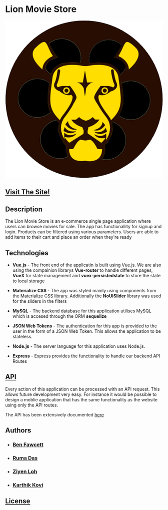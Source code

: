 # Lion Movie Store

![Logo](misc/logo.png)

## [Visit The Site!](https://lion-movie-store.herokuapp.com/)

## Description

The Lion Movie Store is an e-commerce single page application where users can browse movies for sale. The app has functionallity for signup and login. Products can be filtered using various parameters. Users are able to add items to their cart and place an order when they're ready

## Technologies

* **Vue.js** - The front end of the applicatin is built using Vue.js. We are also using the compainion librarys **Vue-router** to handle different pages, **VueX** for state management and **vuex-persistedstate** to store the state to local storage
* **Materialize CSS** - The app was styled mainly using components from the Materialize CSS library. Additionally the **NoUISlider** library was used for the sliders in the filters
* **MySQL** - The backend database for this application utilises MySQL which is accesed through the ORM **sequelize**
* **JSON Web Tokens** - The authentication for this app is provided to the user in the form of a JSON Web Token. This allows the application to be stateless.

* **Node.js** - The server language for this application uses Node.js.

* **Express** - Express provides the functionality to handle our backend API Routes

## [API](routes/README.md)

Every action of this application can be processed with an API request. This allows future development very easy. For instance it would be possible to design a moblie application that has the same functionality as the website using only the API routes.

The API has been extensively documented [here](routes/README.md)

## Authors

* ### [Ben Fawcett](https://github.com/hexagonatron)
* ### [Ruma Das](https://github.com/RumaRDas)
* ### [Ziyen Loh](https://github.com/zyloh89)
* ### [Karthik Kovi](https://github.com/karthikkovi)


## [License](LICENSE.md)
